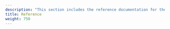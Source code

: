 ```yaml
---
description: "This section includes the reference documentation for the Instance Manager."
title: Reference
weight: 750
---
```

